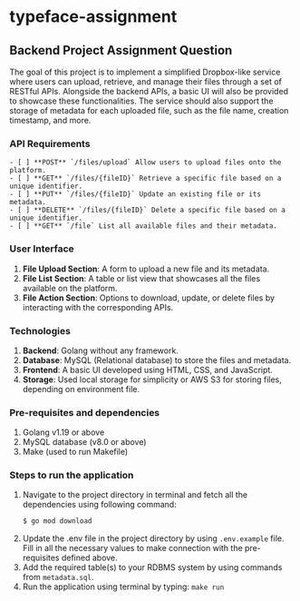 # typeface-assignment 

## Backend Project Assignment Question
The goal of this project is to implement a simplified Dropbox-like service where users can upload, retrieve, and manage their files through a set of RESTful APIs. Alongside the backend APIs, a basic UI will also be provided to showcase these functionalities. The service should also support the storage of metadata for each uploaded file, such as the file name, creation timestamp, and more. 

### API Requirements
    - [ ] **POST** `/files/upload` Allow users to upload files onto the platform.
    - [ ] **GET** `/files/{fileID}` Retrieve a specific file based on a unique identifier.
    - [ ] **PUT** `/files/{fileID}` Update an existing file or its metadata.
    - [ ] **DELETE** `/files/{fileID}` Delete a specific file based on a unique identifier.
    - [ ] **GET** `/file` List all available files and their metadata.

### User Interface
1. **File Upload Section**: A form to upload a new file and its metadata.
1. **File List Section**: A table or list view that showcases all the files available on the platform.
1. **File Action Section**: Options to download, update, or delete files by interacting with the corresponding APIs.

### Technologies
1. **Backend**: Golang without any framework.
2. **Database**: MySQL (Relational database) to store the files and metadata.
3. **Frontend**: A basic UI developed using HTML, CSS, and
JavaScript.
4. **Storage**: Used local storage for simplicity or AWS S3 for storing files, depending on environment file.

### Pre-requisites and dependencies
1. Golang v1.19 or above
2. MySQL database (v8.0 or above)
3. Make (used to run Makefile)

### Steps to run the application
1. Navigate to the project directory in terminal and fetch all the dependencies using following command:
    ```sh 
    $ go mod download
    ```
1. Update the .env file in the project directory by using `.env.example` file. Fill in all the necessary values to make connection with the pre-requisites defined above.
1. Add the required table(s) to your RDBMS system by using commands from `metadata.sql`.
1. Run the application using terminal by typing: `make run`
